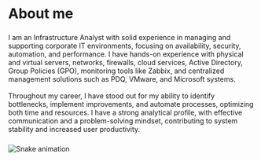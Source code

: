 <h1 align="left">About me</h1>

###

<p align="left">I am an Infrastructure Analyst with solid experience in managing and supporting corporate IT environments, focusing on availability, security, automation, and performance. I have hands-on experience with physical and virtual servers, networks, firewalls, cloud services, Active Directory, Group Policies (GPO), monitoring tools like Zabbix, and centralized management solutions such as PDQ, VMware, and Microsoft systems.<br><br>Throughout my career, I have stood out for my ability to identify bottlenecks, implement improvements, and automate processes, optimizing both time and resources. I have a strong analytical profile, with effective communication and a problem-solving mindset, contributing to system stability and increased user productivity.</p>

###

<img src="https://raw.githubusercontent.com/felpzera1/output/snake.svg" alt="Snake animation" />

###
